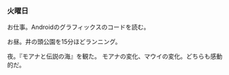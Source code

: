 ### 火曜日

お仕事。Androidのグラフィックスのコードを読む。

お昼。井の頭公園を15分ほどランニング。

夜。『モアナと伝説の海』を観た。
モアナの変化、マウイの変化。どちらも感動的だ。